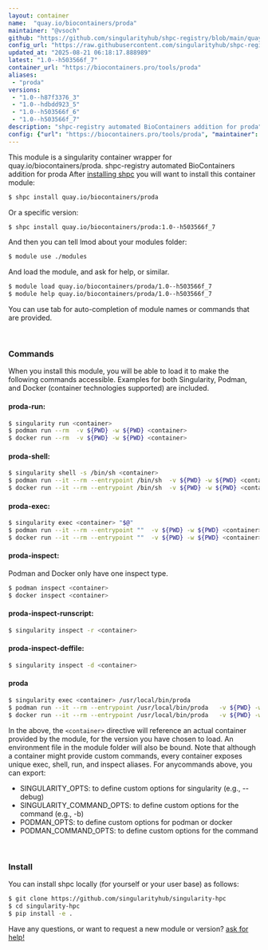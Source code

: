 ```yaml
---
layout: container
name:  "quay.io/biocontainers/proda"
maintainer: "@vsoch"
github: "https://github.com/singularityhub/shpc-registry/blob/main/quay.io/biocontainers/proda/container.yaml"
config_url: "https://raw.githubusercontent.com/singularityhub/shpc-registry/main/quay.io/biocontainers/proda/container.yaml"
updated_at: "2025-08-21 06:18:17.888989"
latest: "1.0--h503566f_7"
container_url: "https://biocontainers.pro/tools/proda"
aliases:
 - "proda"
versions:
 - "1.0--h87f3376_3"
 - "1.0--hdbdd923_5"
 - "1.0--h503566f_6"
 - "1.0--h503566f_7"
description: "shpc-registry automated BioContainers addition for proda"
config: {"url": "https://biocontainers.pro/tools/proda", "maintainer": "@vsoch", "description": "shpc-registry automated BioContainers addition for proda", "latest": {"1.0--h503566f_7": "sha256:24879237efb5ec0ee211e91a3cdc9ba0934447cc7f333f4e631861021e637ba9"}, "tags": {"1.0--h87f3376_3": "sha256:b4788dd0b42ed61d31a252d006ceaafa5c37c3f987ff4d2f552cfd633cad6677", "1.0--hdbdd923_5": "sha256:bad866f9cd7786eaffe8e3b0b47cc3daa5a77c5280378f7bb45cccbf37556d18", "1.0--h503566f_6": "sha256:ab5c7e006886b925a599213b6ee1bd3b2bff5c47cad13f77c8e36c69bab531d0", "1.0--h503566f_7": "sha256:24879237efb5ec0ee211e91a3cdc9ba0934447cc7f333f4e631861021e637ba9"}, "docker": "quay.io/biocontainers/proda", "aliases": {"proda": "/usr/local/bin/proda"}}
---
```


This module is a singularity container wrapper for quay.io/biocontainers/proda.
shpc-registry automated BioContainers addition for proda
After [installing shpc](#install) you will want to install this container module:


```bash
$ shpc install quay.io/biocontainers/proda
```

Or a specific version:

```bash
$ shpc install quay.io/biocontainers/proda:1.0--h503566f_7
```

And then you can tell lmod about your modules folder:

```bash
$ module use ./modules
```

And load the module, and ask for help, or similar.

```bash
$ module load quay.io/biocontainers/proda/1.0--h503566f_7
$ module help quay.io/biocontainers/proda/1.0--h503566f_7
```

You can use tab for auto-completion of module names or commands that are provided.

<br>

### Commands

When you install this module, you will be able to load it to make the following commands accessible.
Examples for both Singularity, Podman, and Docker (container technologies supported) are included.

#### proda-run:

```bash
$ singularity run <container>
$ podman run --rm  -v ${PWD} -w ${PWD} <container>
$ docker run --rm  -v ${PWD} -w ${PWD} <container>
```

#### proda-shell:

```bash
$ singularity shell -s /bin/sh <container>
$ podman run --it --rm --entrypoint /bin/sh  -v ${PWD} -w ${PWD} <container>
$ docker run --it --rm --entrypoint /bin/sh  -v ${PWD} -w ${PWD} <container>
```

#### proda-exec:

```bash
$ singularity exec <container> "$@"
$ podman run --it --rm --entrypoint ""  -v ${PWD} -w ${PWD} <container> "$@"
$ docker run --it --rm --entrypoint ""  -v ${PWD} -w ${PWD} <container> "$@"
```

#### proda-inspect:

Podman and Docker only have one inspect type.

```bash
$ podman inspect <container>
$ docker inspect <container>
```

#### proda-inspect-runscript:

```bash
$ singularity inspect -r <container>
```

#### proda-inspect-deffile:

```bash
$ singularity inspect -d <container>
```


#### proda

```bash
$ singularity exec <container> /usr/local/bin/proda
$ podman run --it --rm --entrypoint /usr/local/bin/proda   -v ${PWD} -w ${PWD} <container> -c " $@"
$ docker run --it --rm --entrypoint /usr/local/bin/proda   -v ${PWD} -w ${PWD} <container> -c " $@"
```



In the above, the `<container>` directive will reference an actual container provided
by the module, for the version you have chosen to load. An environment file in the
module folder will also be bound. Note that although a container
might provide custom commands, every container exposes unique exec, shell, run, and
inspect aliases. For anycommands above, you can export:

 - SINGULARITY_OPTS: to define custom options for singularity (e.g., --debug)
 - SINGULARITY_COMMAND_OPTS: to define custom options for the command (e.g., -b)
 - PODMAN_OPTS: to define custom options for podman or docker
 - PODMAN_COMMAND_OPTS: to define custom options for the command

<br>

### Install

You can install shpc locally (for yourself or your user base) as follows:

```bash
$ git clone https://github.com/singularityhub/singularity-hpc
$ cd singularity-hpc
$ pip install -e .
```

Have any questions, or want to request a new module or version? [ask for help!](https://github.com/singularityhub/singularity-hpc/issues)